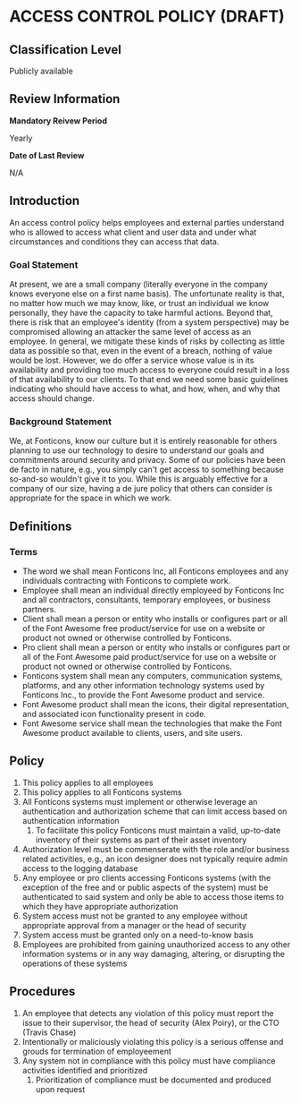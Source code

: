 # ACCESS CONTROL POLICY (DRAFT)

## Classification Level
Publicly available

## Review Information

__Mandatory Reivew Period__

Yearly

__Date of Last Review__

N/A

## Introduction

An access control policy helps employees and external parties understand who is allowed to access what client and user data 
and under what circumstances and conditions they can access that data.

### Goal Statement

At present, we are a small company (literally everyone in the company knows everyone else on a first name basis). The 
unfortunate reality is that, no matter how much we may know, like, or trust an individual we know personally, they have the 
capacity to take harmful actions. Beyond that, there is risk that an employee's identity (from a system perspective) may be 
compromised allowing an attacker the same level of access as an employee. In general, we mitigate these kinds of risks by 
collecting as little data as possible so that, even in the event of a breach, nothing of value would be lost. However, we do
offer a service whose value is in its availability and providing too much access to everyone could result in a loss of that 
availability to our clients. To that end we need some basic guidelines indicating who should have access to what, and how,
when, and why that access should change.

### Background Statement 

We, at Fonticons, know our culture but it is entirely reasonable for others planning to use our technology to desire to 
understand our goals and commitments around security and privacy. Some of our policies have been de facto in nature, e.g.,
you simply can't get access to something because so-and-so wouldn't give it to you. While this is arguably effective for a 
company of our size, having a de jure policy that others can consider is appropriate for the space in which we work. 

## Definitions 

### Terms

* The word we shall mean Fonticons Inc, all Fonticons employees and any individuals contracting with Fonticons to complete work.
* Employee shall mean an individual directly employeed by Fonticons Inc and all contractors, consultants, temporary employees, or business partners.
* Client shall mean a person or entity who installs or configures part or all of the Font Awesome free product/service for use on a website or product not owned or otherwise controlled by Fonticons.
* Pro client shall mean a person or entity who installs or configures part or all of the Font Awesome paid product/service for use on a website or product not owned or otherwise controlled by Fonticons.
* Fonticons system shall mean any computers, communication systems, platforms, and any other information technology systems used by Fonticons Inc., to provide the Font Awesome product and service.
* Font Awesome product shall mean the icons, their digital representation, and associated icon functionality present in code.
* Font Awesome service shall mean the technologies that make the Font Awesome product available to clients, users, and site users.

## Policy 

1. This policy applies to all employees
1. This policy applies to all Fonticons systems
1. All Fonticons systems must implement or otherwise leverage an authentication and authorization scheme that can limit access based on authentication information
   1. To facilitate this policy Fonticons must maintain a valid, up-to-date inventory of their systems as part of their asset inventory
1. Authorization level must be commenserate with the role and/or business related activities, e.g., an icon designer does not typically require admin access to the logging database
1. Any employee or pro clients accessing Fonticons systems (with the exception of the free and or public aspects of the system) must be authenticated to said system and only be able to access those items to which they have appropriate authorization
1. System access must not be granted to any employee without appropriate approval from a manager or the head of security 
1. System access must be granted only on a need-to-know basis
1. Employees are prohibited from gaining unauthorized access to any other information systems or in any way damaging, altering, or disrupting the operations of these systems

## Procedures

1. An employee that detects any violation of this policy must report the issue to their supervisor, the head of security (Alex Poiry), or the CTO (Travis Chase)
1. Intentionally or maliciously violating this policy is a serious offense and grouds for termination of employeement
1. Any system not in compliance with this policy must have compliance activities identified and prioritized
   1. Prioritization of compliance must be documented and produced upon request